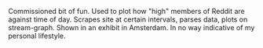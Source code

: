 Commissioned bit of fun. Used to plot how "high" members of Reddit are against time of day.
Scrapes site at certain intervals, parses data, plots on stream-graph.
Shown in an exhibit in Amsterdam. In no way indicative of my personal lifestyle.
